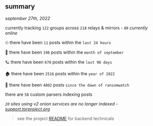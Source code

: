 
## summary
_september 27th, 2022_

currently tracking `122` groups across `218` relays & mirrors - _`89` currently online_

⏲ there have been `11` posts within the `last 24 hours`

🦈 there have been `198` posts within the `month of september`

🪐 there have been `670` posts within the `last 90 days`

🏚 there have been `2516` posts within the `year of 2022`

🦕 there have been `4802` posts `since the dawn of ransomwatch`

there are `58` custom parsers indexing posts

_`20` sites using v2 onion services are no longer indexed - [support.torproject.org](https://support.torproject.org/onionservices/v2-deprecation/)_

> see the project [README](https://github.com/joshhighet/ransomwatch#ransomwatch--) for backend technicals
